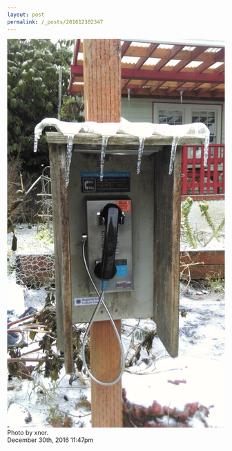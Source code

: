 ```yaml
---
layout: post
permalink: /_posts/201612302347
---
```


<img src="/images/blog/155199431769.jpg"/>
<div class="caption">Photo by xnor.

 </div>

<div id="footer">
<span id="timestamp"> December 30th, 2016 11:47pm </span>
</div>
